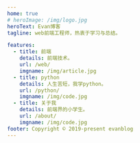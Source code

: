 ```yaml
---
home: true
# heroImage: /img/logo.jpg
heroText: Evan博客
tagline: web前端工程师，热衷于学习与总结。

features:
  - title: 前端
    details: 前端技术。
    url: /web/
    imgname: /img/article.jpg
  - title: python
    details: 人生苦短，我学python。
    url: /python/
    imgname: /img/code.jpg
  - title: 关于我
    details: 前端界的小学生。
    url: /about/
    imgname: /img/code.jpg
footer: Copyright © 2019-present evanblog
---
```

